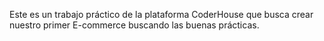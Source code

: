 Este es un trabajo práctico de la plataforma CoderHouse que busca crear nuestro primer E-commerce buscando las buenas prácticas.
